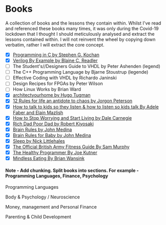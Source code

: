 # Books
A collection of books and the lessons they contain within. Whilst I've read and referenced these books many times, it was only during the Covid-19 lockdown that I thought I should meticulously analysed and extract the lessons contained within. I will not reinvent the wheel by copying down verbatim, rather I will extract the core concept.

- [x] [Programming in C by Stephen G. Kochan](programming_in_c)
- [x] [Verilog By Example by Blaine C. Readler](verilog_by_example)
- [ ] The Student's//Designers Guide to VHDL by Peter Ashenden (legend)
- [ ] The C++ Programming Language by Bjarne Stoustrup (legende)
- [ ] Effective Coding with VHDL by Richardo Janinski
- [ ] Design Recipes for FPGAs by Peter Wilson
- [ ] How Linux Works by Brian Ward
- [x] [architectyourhome by Hugo Tugman](architectyourhome)
- [x] [12 Rules for life an antidote to chaos by Jorgon Peterson](12_rules_for_life)
- [x] [How to talk to kids so they listen & how to listen so kids talk By Adele Faber and Elain Mazlish](how_to_talk_to_kids_so_they_listen)
- [x] [How to Stop Worrying and Start Living by Dale Carnegie](how_to_stop_worrying_and_start_living)
- [x] [Rich Dad Poor Dad by Robert Kiyosaki](rich_dad_poor_dad)
- [x] [Brain Rules by John Medina](brain_rules)
- [x] [Brain Rules for Baby by John Medina](brain_rules_for_baby)
- [x] [Sleep by Nick Littlehales](sleep)
- [x] [The Official British Army Fitness Guide By Sam Murphy](the_official_british_army_fitness_guide)
- [x] [The Healthy Programmer By Joe Kutner](the_healthy_programmer)
- [x] [Mindless Eating By Brian Wansink](mindless_eating)

#### Note - Add chunking. Split books into sections. For example - Programming Languages, Finance, Psychology

Programming Languages

Body & Psychology / Neuroscience

Money, management and Personal Finance

Parenting & Child Development

